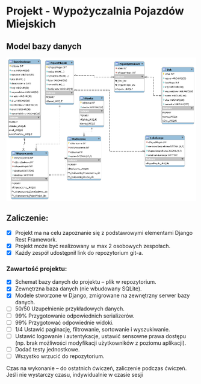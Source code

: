 # Projekt - Wypożyczalnia Pojazdów Miejskich

## Model bazy danych
![Model bazy danych](https://github.com/krzyszu1996/PSI-20-21/blob/main/wyporzyczalnia-pojazdow-miejskich.png)


## Zaliczenie:

* [x] Projekt ma na celu zapoznanie się z podstawowymi elementami Django Rest Framework.
* [x] Projekt może być realizowany w max 2 osobowych zespołach.
* [x] Każdy zespół udostępnił link do repozytorium git-a. 

### Zawartość projektu: 

* [x] Schemat bazy danych do projektu – plik w repozytorium.
* [x] Zewnętrzna baza danych (nie wbudowany SQLite).
* [x] Modele stworzone w Django, zmigrowane na zewnętrzny serwer bazy danych.
* [ ] 50/50 Uzupełnienie przykładowych danych.
* [ ] 99% Przygotowanie odpowiednich serializerów.
* [ ] 99% Przygotować odpowiednie widoki.
* [ ] 1/4 Ustawić paginację, filtrowanie, sortowanie i wyszukiwanie.
* [ ] Ustawić logowanie i autentykacje, ustawić sensowne prawa dostępu (np. brak możliwości modyfikacji użytkowników z poziomu aplikacji).
* [ ] Dodać testy jednostkowe.
* [ ] Wszystko wrzucić do repozytorium.

Czas na wykonanie – do ostatnich ćwiczeń, zaliczenie podczas ćwiczeń. Jeśli nie wystarczy czasu, indywidualnie w czasie sesji 
